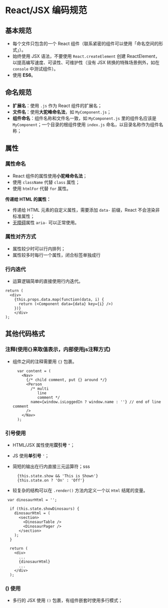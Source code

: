 # React/JSX 编码规范

## 基本规范

- 每个文件只包含的一个 React 组件（联系紧密的组件可以使用「命名空间的形式」）。
- 始终使用 JSX 语法，不要使用 `React.createElement` 创建 ReactElement，以提高编写速度、可读性、可维护性（没有 JSX 转换的特殊场景例外，如在 `console` 中测试组件）。
- 使用 **ES6**。

## 命名规范

- **扩展名**：使用 `.js` 作为 React 组件的扩展名；
- **文件名**：使用**大驼峰命名法**，如 `MyComponent.js`；
- **组件命名**：组件名称和文件名一致，如 `MyComponent.js` 里的组件名应该是 `MyComponent`；一个目录的根组件使用 `index.js` 命名，以目录名称作为组件名称；

## 属性

### 属性命名

- React 组件的属性使用**小驼峰命名法**；
- 使用 `className` 代替 `class` 属性；
- 使用 `htmlFor` 代替 `for` 属性。

**传递给 HTML 的属性：**

- 传递给 HTML 元素的自定义属性，需要添加 `data-` 前缀，React 不会渲染非标准属性；
- [无障碍](http://www.w3.org/WAI/intro/aria)属性 `aria-` 可以正常使用。

### 属性对齐方式

- 属性较少时可以行内排列；
- 属性较多时每行一个属性，闭合标签单独成行

### 行内迭代

- 运算逻辑简单的直接使用行内迭代。

```
return (
  <div>
    {this.props.data.map(function(data, i) {
      return (<Component data={data} key={i} />)
    })}
    </div>
);
```



## 其他代码格式

### 注释(使用{}来取值表示，内部使用js注释方式)

- 组件之间的注释需要用 `{}` 包裹。

  ```
    var content = (
      <Nav>
        {/* child comment, put {} around */}
        <Person
          /* multi
             line
             comment */
          name={window.isLoggedIn ? window.name : ''} // end of line comment
        />
      </Nav>
    );
  ```

### 引号使用

- HTML/JSX 属性使用**双引号** `"`；
- JS 使用**单引号** `'`；


- 简短的输出在行内直接三元运算符；sss

  ```
    {this.state.show && 'This is Shown'}
    {this.state.on ? 'On' : 'Off'}

  ```

- 较复杂的结构可以在 `.render()` 方法内定义一个以 `Html` 结尾的变量。

```
 var dinosaurHtml = '';

  if (this.state.showDinosaurs) {  
    dinosaurHtml = (
      <section>
        <DinosaurTable />
        <DinosaurPager />
      </section>
    );
  }

  return (  
    <div>
      ...
      {dinosaurHtml}
      ...
    </div>
  );
```



### () 使用

- 多行的 JSX 使用 `()` 包裹，有组件嵌套时使用多行模式；























